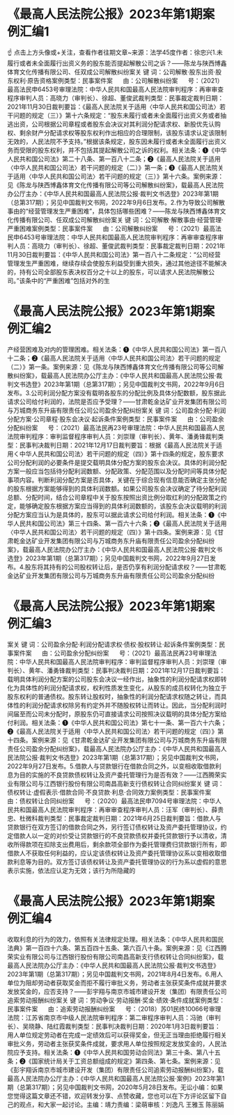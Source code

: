 # 《最高人民法院公报》2023年第1期案例汇编1

☝ 点击上方头像或+关注，查看作者往期文章~来源：法学45度作者：徐忠兴1.未履行或者未全面履行出资义务的股东能否提起解散公司之诉？——陈龙与陕西博鑫体育文化传播有限公司、任双成公司解散纠纷案关 键 词：公司解散·股东出资·股东权利·原告资格案例类型：民事案件案      由：公司解散纠纷案      号：（2021）最高法民申6453号审理法院：中华人民共和国最高人民法院审判程序：再审审查程序审判人员：高晓力（审判长）、徐超、董俊武裁判类型：民事裁定裁判日期：2021年11月30日裁判要旨：《最高人民法院关于适用〈中华人民共和国公司法〉若干问题的规定（三）》第十六条规定：“股东未履行或者未全面履行出资义务或者抽逃出资，公司根据公司章程或者股东会决议对其利润分配请求权、新股优先认购权、剩余财产分配请求权等股东权利作出相应的合理限制，该股东请求认定该限制无效的，人民法院不予支持。”根据该条规定，股东因未履行或者未全面履行出资义务而受限的股东权利，并不包括其提起解散公司之诉的权利。相关法条：❶《中华人民共和国公司法》第二十八条、第一百八十二条；❷《最高人民法院关于适用〈中华人民共和国公司法〉若干问题的规定（二）》第一条；❸《最高人民法院关于适用〈中华人民共和国公司法〉若干问题的规定（三）》第十六条。案例来源：见《陈龙与陕西博鑫体育文化传播有限公司等公司解散纠纷案》，载最高人民法院办公厅主办：《中华人民共和国最高人民法院公报·裁判文书选登》2023年第1期（总第317期）；另见中国裁判文书网，2022年9月6日发布。2.作为导致公司解散事由的“经营管理发生严重困难”，具体包括哪些困难？——陈龙与陕西博鑫体育文化传播有限公司、任双成公司解散纠纷案关 键 词：公司解散·解散事由·经营管理·严重困难案例类型：民事案件案      由：公司解散纠纷案      号：（2021）最高法民申6453号审理法院：中华人民共和国最高人民法院审判程序：再审审查程序审判人员：高晓力（审判长）、徐超、董俊武裁判类型：民事裁定裁判日期：2021年11月30日裁判要旨：《中华人民共和国公司法》第一百八十二条规定：“公司经营管理发生严重困难，继续存续会使股东利益受到重大损失，通过其他途径不能解决的，持有公司全部股东表决权百分之十以上的股东，可以请求人民法院解散公司。”该条中的“严重困难”包括对外的生

# 《最高人民法院公报》2023年第1期案例汇编2

产经营困难及对内的管理困难。相关法条：❶《中华人民共和国公司法》第一百八十二条；❷《最高人民法院关于适用〈中华人民共和国公司法〉若干问题的规定（二）》第一条。案例来源：见《陈龙与陕西博鑫体育文化传播有限公司等公司解散纠纷案》，载最高人民法院办公厅主办：《中华人民共和国最高人民法院公报·裁判文书选登》2023年第1期（总第317期）；另见中国裁判文书网，2022年9月6日发布。3.公司利润分配方案没有载明各股东的分配比例及具体分配数额，股东据此请求公司给付利润的，法院是否应予受理？——甘肃乾金达矿业开发集团有限公司与万城商务东升庙有限责任公司公司盈余分配纠纷案关 键 词：公司盈余分配·利润分配方案·公司章程·股东会决议·起诉条件案例类型：民事案件案      由：公司盈余分配纠纷案      号：（2021）最高法民再23号审理法院：中华人民共和国最高人民法院审判程序：审判监督程序审判人员：刘崇理（审判长）、黄年、潘勇锋裁判类型：民事判决裁判日期：2021年12月17日裁判要旨：根据《最高人民法院关于适用く中华人民共和国公司法〉若干问题的规定（四）》第十四条的规定，股东要求公司分配利润的必要条件是提交载明具体分配方案的股东会决议。具体的利润分配方案一般应当包括待分配利润数额、分配政策、分配范围以及分配时间等具体分配事项内容。判断利润分配方案是否具体，关键在于综合现有信息能否确定主张分配的股东根据方案能够得到的具体利润数额。如果公司股东会决议确定了待分配利润总额、分配时间，结合公司章程中关于股东按照出资比例分取红利的分配政策之约定，能够确定股东根据方案应当得到的具体利润数额的，该股东会决议载明的利润分配方案应当认为是具体的，股东可以据此请求公司给付利润。相关法条：❶《中华人民共和国公司法》第三十四条、第一百六十六条；❷《最高人民法院关于适用〈中华人民共和国公司法〉若干问题的规定（四）》第十四条。案例来源：见《甘肃乾金达矿业开发集团有限公司与万城商务东升庙有限责任公司盈余分配纠纷案》，载最高人民法院办公厅主办：《中华人民共和国最高人民法院公报·裁判文书选登》2023年第1期（总第317期）；另见中国裁判文书网，2022年9月27日发布。4.股东将其持有的公司股权转让后，是否仍享有利润分配请求权？——甘肃乾金达矿业开发集团有限公司与万城商务东升庙有限责任公司公司盈余分配纠纷

# 《最高人民法院公报》2023年第1期案例汇编3

案关 键 词：公司盈余分配·利润分配请求权·债权·股权转让·起诉条件案例类型：民事案件案      由：公司盈余分配纠纷案      号：（2021）最高法民再23号审理法院：中华人民共和国最高人民法院审判程序：审判监督程序审判人员：刘崇理（审判长）、黄年、潘勇锋裁判类型：民事判决裁判日期：2021年12月17日裁判要旨：载明具体利润分配方案的公司股东会决议一经作出，抽象性的利润分配请求权即转化为具体性的利润分配请求权，权利性质发生变化，从股东的成员权转化为独立于股东权利的普通债权。股东转让股权时，抽象性的利润分配请求权随之转让，而具体性的利润分配请求权除另有约定外并不随股权转让而转让。因此，当分配利润时间届至而公司未分配时，原股东仍可直接请求公司按照决议载明的具体分配方案给付利润。相关法条：❶《中华人民共和国公司法》第七十一条、第一百六十六条；❷《最高人民法院关于适用〈中华人民共和国公司法〉若干问题的规定（四）》第十四条。案例来源：见《甘肃乾金达矿业开发集团有限公司与万城商务东升庙有限责任公司盈余分配纠纷案》，载最高人民法院办公厅主办：《中华人民共和国最高人民法院公报·裁判文书选登》2023年第1期（总第317期）；另见中国裁判文书网，2022年9月27日发布。5.借款人与贷款银行在借款合同之外，以变相收取借款利息为目的实施的不良贷款债权转让及资产委托管理行为是否有效？——江西腾荣实业有限公司与江西银行股份有限公司南昌高新支行债权转让合同纠纷案关 键 词：债权转让·虚假表示·借款合同·不良贷款·利息·合同效力案例类型：民事案件案      由：债权转让合同纠纷案      号：（2020）最高法民申7094号审理法院：中华人民共和国最高人民法院审判程序：再审审查程序审判人员：汪军（审判长）、薛贵忠、杜微科裁判类型：民事裁定裁判日期：2021年6月25日裁判要旨：借款人与贷款银行在双方签订的借款合同之外，另行签订债权转让及资产委托管理协议，约定借款人以一定的对价受让贷款银行的不良贷款债权并委托贷款银行予以清收，清收所得款项在扣除支出费用后，剩余款项全部作为委托管理费归贷款银行所有，即借款人不获取任何利益的，应认定该债权转让及资产委托管理协议系以变相收取借款利息等为目的。双方签订该债权转让及资产委托管理协议的行为系以虚假的意思表示实施，依法应认定为无效；该行为所隐藏的

# 《最高人民法院公报》2023年第1期案例汇编4

收取利息的行为的效力，依照有关法律规定处理。相关法条：《中华人民共和国民法典》第一百四十六条、第五百四十五条、第六百八十条。案例来源：见《江西腾荣实业有限公司与江西银行股份有限公司南昌高新支行债权转让合同纠纷案》，载最高人民法院办公厅主办：《中华人民共和国最高人民法院公报·裁判文书选登》2023年第1期（总第317期）；另见中国裁判文书网，2021年8月4日发布。6.用人单位为阻却劳动者获取奖金而拒不履行审批义务，劳动者主张获奖条件成就并要求发放奖金的，应否支持？——彭宇翔与南京市城市建设开发（集团）有限责任公司追索劳动报酬纠纷案关 键 词：劳动争议·劳动报酬·奖金·绩效·条件成就案例类型：民事案件案      由：追索劳动报酬纠纷案      号：（2018）苏01民终10066号审理法院：江苏省南京市中级人民法院审判程序：第二审程序审判人员：冯驰（审判长）、吴晓静、陆红霞裁判类型：民事判决裁判日期：2020年1月3日裁判要旨：用人单位规定劳动者在完成一定绩效后可以获得奖金，但无正当理由拒绝履行相关审批义务，劳动者主张获奖条件成就，要求用人单位按照规定发放奖金的，人民法院应予支持。相关法条：❶《中华人民共和国劳动合同法》第三十条、第八十五条；❷《国家统计局关于工资总额组成的规定》第四条、第七条。案例来源：见《彭宇翔诉南京市城市建设开发（集团）有限责任公司追索劳动报酬纠纷案》，载最高人民法院办公厅主办：《中华人民共和国最高人民法院公报·案例》2023年第1期（总第317期）；另见中国裁判文书网，2020年5月28日发布。无讼小编：如果您觉得这篇文章还不错，欢迎转发分享、点赞收藏，您也可以在下方评论区留下自己的观点，和大家一起讨论。主编：靖力责编：梁萌审核：刘逸凡 王雅玉 陈丽娟

